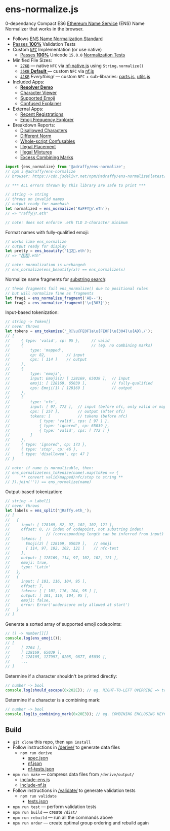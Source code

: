 # ens-normalize.js
0-dependancy Compact ES6 [Ethereum Name Service](https://ens.domains/) (ENS) Name Normalizer that works in the browser.

* Follows [ENS Name Normalization Standard](https://github.com/adraffy/ensip-norm/blob/main/draft.md)
* [Passes **100%**](https://adraffy.github.io/ens-normalize.js/test/validate.html) Validation Tests
* Custom [`NFC`](https://unicode.org/reports/tr15/) Implementation (or use native)
	* [Passes **100%**](https://adraffy.github.io/ens-normalize.js/test/report-nf.html) Unicode `15.0.0` [Normalization Tests](https://www.unicode.org/Public/15.0.0/ucd/NormalizationTest.txt)
* Minified File Sizes: 
	* [`27KB`](./dist/index-xnf.min.js) — native `NFC` via [nf-native.js](./src/nf-native.js) using `String.normalize()`
	* [`35KB` **Default** ](./dist/index.min.js) — custom `NFC` via [nf.js](./src/nf.js)
	* [`41KB`](./dist/all.min.js) *Everything!* — custom `NFC` + sub-libraries: [parts.js](./src/parts.js), [utils.js](./src/utils.js)
* Included Apps:
	* [**Resolver Demo**](https://adraffy.github.io/ens-normalize.js/test/resolver.html)
	* [Character Viewer](https://adraffy.github.io/ens-normalize.js/test/chars.html)
	* [Supported Emoji](https://adraffy.github.io/ens-normalize.js/test/emoji.html)
	* [Confused Explainer](https://adraffy.github.io/ens-normalize.js/test/confused.html)
* External Apps:
	* [Recent Registrations](https://raffy.antistupid.com/eth/ens-regs.html)
	* [Emoji Frequency Explorer](https://raffy.antistupid.com/eth/ens-emoji-freq.html)
* Breakdown Reports:
	* [Disallowed Characters](https://adraffy.github.io/ens-norm-tests/test-breakdown/output/disallowed.html)
	* [Different Norm](https://adraffy.github.io/ens-norm-tests/test-breakdown/output/diff.html)
	* [Whole-script Confusables](https://adraffy.github.io/ens-norm-tests/test-breakdown/output/wholes.html)
	* [Illegal Placement](https://adraffy.github.io/ens-norm-tests/test-breakdown/output/placement.html)
	* [Illegal Mixtures](https://adraffy.github.io/ens-norm-tests/test-breakdown/output/mixtures.html)
	* [Excess Combining Marks](https://adraffy.github.io/ens-norm-tests/test-breakdown/output/cm.html)

```Javascript
import {ens_normalize} from '@adraffy/ens-normalize';
// npm i @adraffy/ens-normalize
// browser: https://cdn.jsdelivr.net/npm/@adraffy/ens-normalize@latest/dist/index.min.js

// *** ALL errors thrown by this library are safe to print ***

// string -> string
// throws on invalid names
// output ready for namehash
let normalized = ens_normalize('RaFFY🚴‍♂️.eTh');
// => "raffy🚴‍♂.eth"

// note: does not enforce .eth TLD 3-character minimum
```
Format names with fully-qualified emoji:
```Javascript
// works like ens_normalize
// output ready for display
let pretty = ens_beautify('1⃣2⃣.eth'); 
// => "1️⃣2️⃣.eth"

// note: normalization is unchanged:
// ens_normalize(ens_beautify(x)) == ens_normalize(x)
```

Normalize name fragments for [substring search](./test/fragment.js):
```Javascript
// these fragments fail ens_normalize() due to positional rules
// but will normalize fine as fragments
let frag1 = ens_normalize_fragment('AB--');
let frag2 = ens_normalize_fragment('\u{303}');
```

Input-based tokenization:
```Javascript
// string -> Token[]
// never throws
let tokens = ens_tokenize('_R💩\u{FE0F}a\u{FE0F}\u{304}\u{AD}./');
// [
//     { type: 'valid', cp: 95 },     // valid
//     {                              // (eg. no combining marks)
//         type: 'mapped', 
//         cp: 82,         // input
//         cps: [ 114 ]    // output
//     }, 
//     { 
//         type: 'emoji',
//         input: Emoji(2) [ 128169, 65039 ],  // input 
//         emoji: [ 128169, 65039 ],           // fully-qualified
//         cps: Emoji(1) [ 128169 ]            // output
//     },
//     {
//         type: 'nfc',
//         input: [ 97, 772 ],  // input (before nfc, only valid or mapped)
//         cps: [ 257 ],        // output (after nfc)
//         tokens: [            // tokens (before nfc)
//             { type: 'valid', cps: [ 97 ] },
//             { type: 'ignored', cp: 65039 },
//             { type: 'valid', cps: [ 772 ] }
//         ]
//     },
//     { type: 'ignored', cp: 173 },
//     { type: 'stop', cp: 46 },
//     { type: 'disallowed', cp: 47 }
// ]

// note: if name is normalizable, then:
// ens_normalize(ens_tokenize(name).map(token => {
//     ** convert valid/mapped/nfc/stop to string **
// }).join('')) == ens_normalize(name)
```

Output-based tokenization:
```Javascript
// string -> Label[]
// never throws
let labels = ens_split('💩Raffy.eth_');
// [
//   {
//     input: [ 128169, 82, 97, 102, 102, 121 ],  
//     offset: 0, // index of codepoint, not substring index!
//                // (corresponding length can be inferred from input)
//     tokens: [
//       Emoji(2) [ 128169, 65039 ],   // emoji
//       [ 114, 97, 102, 102, 121 ]    // nfc-text
//     ],
//     output: [ 128169, 114, 97, 102, 102, 121 ],
//     emoji: true,
//     type: 'Latin'
//   },
//   {
//     input: [ 101, 116, 104, 95 ],
//     offset: 7,
//     tokens: [ [ 101, 116, 104, 95 ] ],
//     output: [ 101, 116, 104, 95 ],
//     emoji: false,
//     error: Error('underscore only allowed at start')
//   }
// ]
```

Generate a sorted array of supported emoji codepoints:
```Javascript
// () -> number[][]
console.log(ens_emoji());
// [
//     [ 2764 ],
//     [ 128169, 65039 ],
//     [ 128105, 127997, 8205, 9877, 65039 ],
//     ...
// ]
```

Determine if a character shouldn't be printed directly:
```Javascript
// number -> bool
console.log(should_escape(0x202E)); // eg. RIGHT-TO-LEFT OVERRIDE => true
```

Determine if a character is a combining mark:
```Javascript
// number -> bool
console.log(is_combining_mark(0x20E3)); // eg. COMBINING ENCLOSING KEYCAP => true
```

## Build

* `git clone` this repo, then `npm install` 
* Follow instructions in [/derive/](./derive/) to generate data files
	* `npm run derive` 
		* [spec.json](./derive/output/spec.json)
		* [nf.json](./derive/output/nf.json)
		* [nf-tests.json](./derive/output/nf-tests.json)
* `npm run make` — compress data files from `/derive/output/`
	* [include-ens.js](./src/include-ens.js)
	* [include-nf.js](./src/include-nf.js)
* Follow instructions in [/validate/](./validate/) to generate validation tests
	* `npm run validate`
		* [tests.json](./validate/tests.json)
* `npm run test` — perform validation tests
* `npm run build` — create `/dist/`
* `npm run rebuild` — run all the commands above
* `npm run order` — create optimal group ordering and rebuild again
